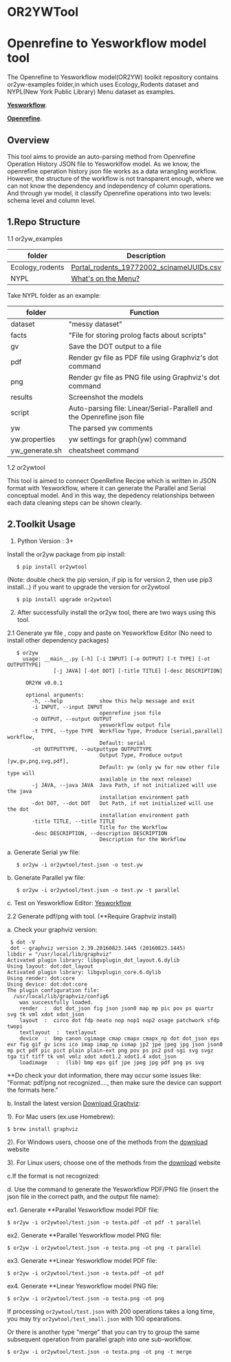 # OR2YWTool
Openrefine to Yesworkflow model tool
====================================

The Openrefine to Yesworkflow model(OR2YW) toolkit repository contains or2yw-examples folder,in which uses Ecology_Rodents dataset and NYPL(New York Public Library) Menu dataset as examples.

**[Yesworkflow](https://github.com/yesworkflow-org/yw-prototypes)**.

**[Openrefine](http://openrefine.org/)**.

Overview
--------

This tool aims to provide an auto-parsing method from Openrefine Operation History JSON file to Yesworklfow model. As we know, the openrefine operation history json file works as a data wrangling workflow. However, the structure of the workflow is not transparent enough, where we can not know the dependency and independency of column operations. And through yw model, it classify Openrefine operations into two levels: schema level and column level. 

1.Repo Structure
------------------

1.1 or2yw_examples

folder          |  Description
----------------|------------
Ecology_rodents |  [Portal_rodents_19772002_scinameUUIDs.csv](https://ndownloader.figshare.com/files/7823341)
NYPL            |  [What's on the Menu?](http://menus.nypl.org/data)



Take NYPL folder as an example:

folder        |  Function
--------------|------------
dataset       |  "messy dataset"
facts         |  "File for storing prolog facts about scripts"
gv            |  Save the DOT output to a file
pdf           |  Render gv file as PDF file using Graphviz's dot command
png           |  Render gv file as PNG file using Graphviz's dot command
results       |  Screenshot the models
script        |  Auto-parsing file: Linear/Serial-Parallell and the Openrefine json file
yw            |  The parsed yw comments
yw.properties |  yw settings for graph(yw) command
yw_generate.sh|  cheatsheet command

1.2 or2ywtool 

This tool is aimed to connect OpenRefine Recipe which is written in JSON format with Yesworkflow, where it can generate the Parallel and Serial conceptual model. And in this way, the depedency relationships between each data cleaning steps can be shown clearly.





2.Toolkit Usage
----------------
1. Python Version : 3+
  
  Install the or2yw package from pip install: 
     
       $ pip install or2ywtool

(Note: double check the pip version, if pip is for version 2, then use pip3 install...)
if you want to upgrade the version for or2ywtool

       $ pip install upgrade or2ywtool

2. After successfully install the or2yw tool, there are two ways using this tool.

2.1 Generate yw file , copy and paste on Yesworkflow Editor (No need to install other dependency packages)

       $ or2yw
         usage: __main__.py [-h] [-i INPUT] [-o OUTPUT] [-t TYPE] [-ot OUTPUTTYPE]
                   [-j JAVA] [-dot DOT] [-title TITLE] [-desc DESCRIPTION]

          OR2YW v0.0.1

          optional arguments:
            -h, --help            show this help message and exit
            -i INPUT, --input INPUT
                                  openrefine json file
            -o OUTPUT, --output OUTPUT
                                  yesworkflow output file
            -t TYPE, --type TYPE  Workflow Type, Produce [serial,parallel] workflow,
                                  Default: serial
            -ot OUTPUTTYPE, --outputtype OUTPUTTYPE
                                  Output Type, Produce output [yw,gv,png,svg,pdf],
                                  Default: yw (only yw for now other file type will
                                  available in the next release)
            -j JAVA, --java JAVA  Java Path, if not initialized will use the java
                                  installation environment path
            -dot DOT, --dot DOT   Dot Path, if not initialized will use the dot
                                  installation environment path
            -title TITLE, --title TITLE
                                  Title for the Workflow
            -desc DESCRIPTION, --description DESCRIPTION
                                  Description for the Workflow

   a. Generate Serial yw file:
      
       $ or2yw -i or2ywtool/test.json -o test.yw
   
   b. Generate Parallel yw file:
       
       $ or2yw -i or2ywtool/test.json -o test.yw -t parallel
       
   c. Test on Yesworkflow Editor: [Yesworkflow](http://try.yesworkflow.org/)
       
2.2  Generate pdf/png with tool. (**Require Graphviz install)
   
   a. Check your graphviz version:
      
     $ dot -V 
     dot - graphviz version 2.39.20160823.1445 (20160823.1445)
    libdir = "/usr/local/lib/graphviz"
    Activated plugin library: libgvplugin_dot_layout.6.dylib
    Using layout: dot:dot_layout
    Activated plugin library: libgvplugin_core.6.dylib
    Using render: dot:core
    Using device: dot:dot:core
    The plugin configuration file:
      /usr/local/lib/graphviz/config6
        was successfully loaded.
        render	:  dot dot_json fig json json0 map mp pic pov ps quartz svg tk vml xdot xdot_json
        layout	:  circo dot fdp neato nop nop1 nop2 osage patchwork sfdp twopi
        textlayout	:  textlayout
        device	:  bmp canon cgimage cmap cmapx cmapx_np dot dot_json eps exr fig gif gv icns ico imap imap_np ismap jp2 jpe jpeg jpg json json0 mp pct pdf pic pict plain plain-ext png pov ps ps2 psd sgi svg svgz tga tif tiff tk vml vmlz xdot xdot1.2 xdot1.4 xdot_json
        loadimage	:  (lib) bmp eps gif jpe jpeg jpg pdf png ps svg
   
   **Do check your dot information, there may occur some issues like: "Format: pdf/png not recognized...., then make sure the device can support the formats here."
     
   b. Install the latest version [Download Graphviz](https://www.graphviz.org/download/):
   
   1). For Mac users (ex.use Homebrew):
    
    $ brew install graphviz
    
   2). For Windows users, choose one of the methods from the [download](https://www.graphviz.org/download/) website
   
   
   3). For Linux users, choose one of the methods from the [download](https://www.graphviz.org/download/) website
   
   c.If the format is not recognized:
    
   
   
   
   
   d. Use the command to generate the Yesworkflow PDF/PNG file (insert the json file in the correct path, and the output file name):
   
   ex1. Generate **Parallel Yesworkflow model PDF file:
   
    $ or2yw -i or2ywtool/test.json -o testa.pdf -ot pdf -t parallel
   
   ex2. Generate **Parallel Yesworkflow model PNG file:
   
    $ or2yw -i or2ywtool/test.json -o testa.png -ot png -t parallel
    
   ex3. Generate **Linear Yesworkflow model PDF file:
     
    $ or2yw -i or2ywtool/test.json -o testa.pdf -ot pdf
    
   ex4. Generate **Linear Yesworkflow model PNG file:
    
    $ or2yw -i or2ywtool/test.json -o testa.png -ot png

   If processing `or2ywtool/test.json` with 200 operations takes a long time, you may try `or2ywtool/test_small.json` with 100 opearations.
   
   Or there is another type "merge" that you can try to group the same subsequent operation from parallel graph into one sub-workflow.
   
    $ or2yw -i or2ywtool/test.json -o testa.png -ot png -t merge   
